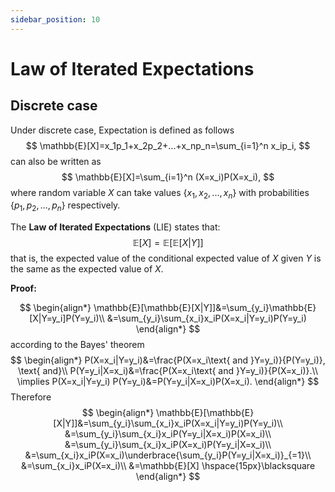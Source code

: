 ```yaml
---
sidebar_position: 10
---
```

# Law of Iterated Expectations

## Discrete case

Under discrete case, Expectation is defined as follows
$$
\mathbb{E}[X]=x_1p_1+x_2p_2+...+x_np_n=\sum_{i=1}^n x_ip_i,
$$
can also be written as
$$
\mathbb{E}[X]=\sum_{i=1}^n (X=x_i)P(X=x_i),
$$
where random variable $X$ can take values $\{x_1,x_2,...,x_n\}$ with probabilities $\{p_1,p_2,...,p_n\}$ respectively.  

The **Law of Iterated Expectations** (LIE) states that:
$$
\mathbb{E}[X]=\mathbb{E}[\mathbb{E}[X|Y]]
$$
that is,  the expected value of the conditional expected value of $X$ given $Y$ is the same as the expected value of $X$.

**Proof:**

$$
\begin{align*}
    \mathbb{E}[\mathbb{E}[X|Y]]&=\sum_{y_i}\mathbb{E}[X|Y=y_i]P(Y=y_i)\\
    &=\sum_{y_i}\sum_{x_i}x_iP(X=x_i|Y=y_i)P(Y=y_i)
\end{align*}
$$
according to the Bayes' theorem
$$
\begin{align*}
  P(X=x_i|Y=y_i)&=\frac{P(X=x_i\text{ and }Y=y_i)}{P(Y=y_i)}, \text{ and}\\
  P(Y=y_i|X=x_i)&=\frac{P(X=x_i\text{ and }Y=y_i)}{P(X=x_i)}.\\
  \implies P(X=x_i|Y=y_i) P(Y=y_i)&=P(Y=y_i|X=x_i)P(X=x_i).
\end{align*}
$$
Therefore
$$
\begin{align*}
    \mathbb{E}[\mathbb{E}[X|Y]]&=\sum_{y_i}\sum_{x_i}x_iP(X=x_i|Y=y_i)P(Y=y_i)\\
    &=\sum_{y_i}\sum_{x_i}x_iP(Y=y_i|X=x_i)P(X=x_i)\\
    &=\sum_{y_i}\sum_{x_i}x_iP(X=x_i)P(Y=y_i|X=x_i)\\
    &=\sum_{x_i}x_iP(X=x_i)\underbrace{\sum_{y_i}P(Y=y_i|X=x_i)}_{=1}\\
    &=\sum_{x_i}x_iP(X=x_i)\\
    &=\mathbb{E}[X] \hspace{15px}\blacksquare
\end{align*}
$$